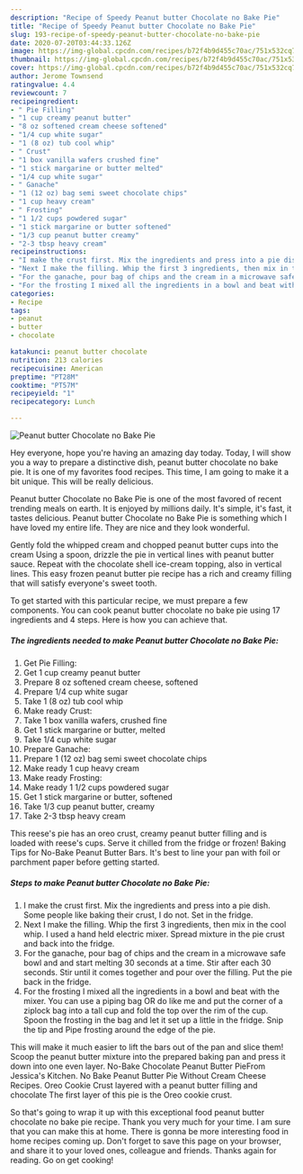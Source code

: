 ```yaml
---
description: "Recipe of Speedy Peanut butter Chocolate no Bake Pie"
title: "Recipe of Speedy Peanut butter Chocolate no Bake Pie"
slug: 193-recipe-of-speedy-peanut-butter-chocolate-no-bake-pie
date: 2020-07-20T03:44:33.126Z
image: https://img-global.cpcdn.com/recipes/b72f4b9d455c70ac/751x532cq70/peanut-butter-chocolate-no-bake-pie-recipe-main-photo.jpg
thumbnail: https://img-global.cpcdn.com/recipes/b72f4b9d455c70ac/751x532cq70/peanut-butter-chocolate-no-bake-pie-recipe-main-photo.jpg
cover: https://img-global.cpcdn.com/recipes/b72f4b9d455c70ac/751x532cq70/peanut-butter-chocolate-no-bake-pie-recipe-main-photo.jpg
author: Jerome Townsend
ratingvalue: 4.4
reviewcount: 7
recipeingredient:
- " Pie Filling"
- "1 cup creamy peanut butter"
- "8 oz softened cream cheese softened"
- "1/4 cup white sugar"
- "1 (8 oz) tub cool whip"
- " Crust"
- "1 box vanilla wafers crushed fine"
- "1 stick margarine or butter melted"
- "1/4 cup white sugar"
- " Ganache"
- "1 (12 oz) bag semi sweet chocolate chips"
- "1 cup heavy cream"
- " Frosting"
- "1 1/2 cups powdered sugar"
- "1 stick margarine or butter softened"
- "1/3 cup peanut butter creamy"
- "2-3 tbsp heavy cream"
recipeinstructions:
- "I make the crust first. Mix the ingredients and press into a pie dish. Some people like baking their crust, I do not. Set in the fridge."
- "Next I make the filling. Whip the first 3 ingredients, then mix in the cool whip. I used a hand held electric mixer. Spread mixture in the pie crust and back into the fridge."
- "For the ganache, pour bag of chips and the cream in a microwave safe bowl and and start melting 30 seconds at a time. Stir after each 30 seconds. Stir until it comes together and pour over the filling. Put the pie back in the fridge."
- "For the frosting I mixed all the ingredients in a bowl and beat with the mixer. You can use a piping bag OR do like me and put the corner of a ziplock bag into a tall cup and fold the top over the rim of the cup. Spoon the frosting in the bag and let it set up a little in the fridge. Snip the tip and Pipe frosting around the edge of the pie."
categories:
- Recipe
tags:
- peanut
- butter
- chocolate

katakunci: peanut butter chocolate 
nutrition: 213 calories
recipecuisine: American
preptime: "PT28M"
cooktime: "PT57M"
recipeyield: "1"
recipecategory: Lunch

---
```



![Peanut butter Chocolate no Bake Pie](https://img-global.cpcdn.com/recipes/b72f4b9d455c70ac/751x532cq70/peanut-butter-chocolate-no-bake-pie-recipe-main-photo.jpg)

Hey everyone, hope you're having an amazing day today. Today, I will show you a way to prepare a distinctive dish, peanut butter chocolate no bake pie. It is one of my favorites food recipes. This time, I am going to make it a bit unique. This will be really delicious.

Peanut butter Chocolate no Bake Pie is one of the most favored of recent trending meals on earth. It is enjoyed by millions daily. It's simple, it's fast, it tastes delicious. Peanut butter Chocolate no Bake Pie is something which I have loved my entire life. They are nice and they look wonderful.

Gently fold the whipped cream and chopped peanut butter cups into the cream Using a spoon, drizzle the pie in vertical lines with peanut butter sauce. Repeat with the chocolate shell ice-cream topping, also in vertical lines. This easy frozen peanut butter pie recipe has a rich and creamy filling that will satisfy everyone&#39;s sweet tooth.


To get started with this particular recipe, we must prepare a few components. You can cook peanut butter chocolate no bake pie using 17 ingredients and 4 steps. Here is how you can achieve that.

<!--inarticleads1-->

##### The ingredients needed to make Peanut butter Chocolate no Bake Pie:

1. Get  Pie Filling:
1. Get 1 cup creamy peanut butter
1. Prepare 8 oz softened cream cheese, softened
1. Prepare 1/4 cup white sugar
1. Take 1 (8 oz) tub cool whip
1. Make ready  Crust:
1. Take 1 box vanilla wafers, crushed fine
1. Get 1 stick margarine or butter, melted
1. Take 1/4 cup white sugar
1. Prepare  Ganache:
1. Prepare 1 (12 oz) bag semi sweet chocolate chips
1. Make ready 1 cup heavy cream
1. Make ready  Frosting:
1. Make ready 1 1/2 cups powdered sugar
1. Get 1 stick margarine or butter, softened
1. Take 1/3 cup peanut butter, creamy
1. Take 2-3 tbsp heavy cream


This reese&#39;s pie has an oreo crust, creamy peanut butter filling and is loaded with reese&#39;s cups. Serve it chilled from the fridge or frozen! Baking Tips for No-Bake Peanut Butter Bars. It&#39;s best to line your pan with foil or parchment paper before getting started. 

<!--inarticleads2-->

##### Steps to make Peanut butter Chocolate no Bake Pie:

1. I make the crust first. Mix the ingredients and press into a pie dish. Some people like baking their crust, I do not. Set in the fridge.
1. Next I make the filling. Whip the first 3 ingredients, then mix in the cool whip. I used a hand held electric mixer. Spread mixture in the pie crust and back into the fridge.
1. For the ganache, pour bag of chips and the cream in a microwave safe bowl and and start melting 30 seconds at a time. Stir after each 30 seconds. Stir until it comes together and pour over the filling. Put the pie back in the fridge.
1. For the frosting I mixed all the ingredients in a bowl and beat with the mixer. You can use a piping bag OR do like me and put the corner of a ziplock bag into a tall cup and fold the top over the rim of the cup. Spoon the frosting in the bag and let it set up a little in the fridge. Snip the tip and Pipe frosting around the edge of the pie.


This will make it much easier to lift the bars out of the pan and slice them! Scoop the peanut butter mixture into the prepared baking pan and press it down into one even layer. No-Bake Chocolate Peanut Butter PieFrom Jessica&#39;s Kitchen. No Bake Peanut Butter Pie Without Cream Cheese Recipes. Oreo Cookie Crust layered with a peanut butter filling and chocolate The first layer of this pie is the Oreo cookie crust. 

So that's going to wrap it up with this exceptional food peanut butter chocolate no bake pie recipe. Thank you very much for your time. I am sure that you can make this at home. There is gonna be more interesting food in home recipes coming up. Don't forget to save this page on your browser, and share it to your loved ones, colleague and friends. Thanks again for reading. Go on get cooking!
